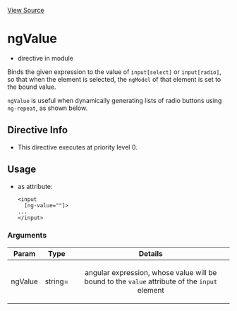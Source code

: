 

[View Source](http://github.com///tree/master/#L18075)



# ngValue



* directive in module []()






Binds the given expression to the value of `input[select]` or `input[radio]`, so
that when the element is selected, the `ngModel` of that element is set to the
bound value.

`ngValue` is useful when dynamically generating lists of radio buttons using `ng-repeat`, as
shown below.








## Directive Info


* This directive executes at priority level 0.


## Usage



* as attribute:
    ```
    <input
      [ng-value=""]>
    ...
    </input>
    ```




### Arguments

| Param | Type | Details |
| :--: | :--: | :--: |
| ngValue | string= | <p>angular expression, whose value will be bound to the <code>value</code> attribute of the <code>input</code> element</p>  |




